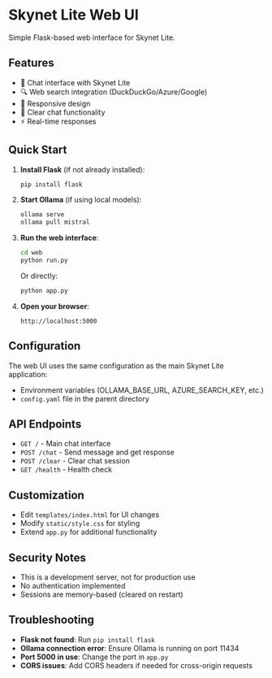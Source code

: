 # Skynet Lite Web UI

Simple Flask-based web interface for Skynet Lite.

## Features

- 💬 Chat interface with Skynet Lite
- 🔍 Web search integration (DuckDuckGo/Azure/Google)
- 📱 Responsive design
- 🧹 Clear chat functionality
- ⚡ Real-time responses

## Quick Start

1. **Install Flask** (if not already installed):
   ```bash
   pip install flask
   ```

2. **Start Ollama** (if using local models):
   ```bash
   ollama serve
   ollama pull mistral
   ```

3. **Run the web interface**:
   ```bash
   cd web
   python run.py
   ```
   
   Or directly:
   ```bash
   python app.py
   ```

4. **Open your browser**:
   ```
   http://localhost:5000
   ```

## Configuration

The web UI uses the same configuration as the main Skynet Lite application:

- Environment variables (OLLAMA_BASE_URL, AZURE_SEARCH_KEY, etc.)
- `config.yaml` file in the parent directory

## API Endpoints

- `GET /` - Main chat interface
- `POST /chat` - Send message and get response
- `POST /clear` - Clear chat session
- `GET /health` - Health check

## Customization

- Edit `templates/index.html` for UI changes
- Modify `static/style.css` for styling
- Extend `app.py` for additional functionality

## Security Notes

- This is a development server, not for production use
- No authentication implemented
- Sessions are memory-based (cleared on restart)

## Troubleshooting

- **Flask not found**: Run `pip install flask`
- **Ollama connection error**: Ensure Ollama is running on port 11434
- **Port 5000 in use**: Change the port in `app.py`
- **CORS issues**: Add CORS headers if needed for cross-origin requests
